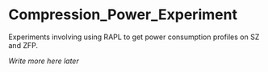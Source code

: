 # Compression_Power_Experiment
Experiments involving using RAPL to get power consumption profiles on SZ and ZFP.


*Write more here later*
